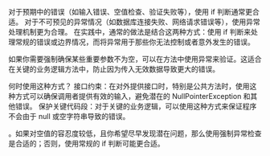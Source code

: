 


对于预期中的错误（如输入错误、空值检查、验证失败等），使用 if 判断通常更合适。
对于不可预见的异常情况（如数据库连接失败、网络请求错误等），使用异常处理机制更为合理。
在实践中，通常的做法是结合这两种方式：使用 if 判断来处理常规的错误或边界情况，而将异常用于那些你无法控制或者意外发生的错误。



如果你需要强制确保某些重要参数不为空，可以在方法中使用异常来验证。这适合在关键的业务逻辑方法中，防止因为传入无效数据导致更大的错误。



何时使用这种方式？
接口约束：在对外提供接口时，特别是公共方法时，使用这种方式可以确保调用者提供有效的输入，避免潜在的 NullPointerException 和其他错误。
保护关键代码段：对于关键的业务逻辑，可以使用这种方式来保证程序不会由于 null 或空字符串导致的错误。


。如果对空值的容忍度较低，且你希望尽早发现潜在问题，那么使用强制异常检查是合适的；否则，使用常规的 if 判断可能更合适。